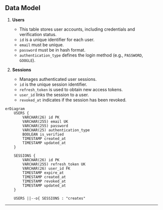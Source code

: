 ## Data Model

1. **Users**

   - This table stores user accounts, including credentials and verification status.
   - `id` is a unique identifier for each user.
   - `email` must be unique.
   - `password` must be in hash format.
   - `authentication_type` defines the login method (e.g., `PASSWORD`, `GOOGLE`).

2. **Sessions**
   - Manages authenticated user sessions.
   - `id` is the unique session identifier.
   - `refresh_token` is used to obtain new access tokens.
   - `user_id` links the session to a user.
   - `revoked_at` indicates if the session has been revoked.

```mermaid
erDiagram
    USERS {
        VARCHAR(26) id PK
        VARCHAR(255) email UK
        VARCHAR(255) password
        VARCHAR(25) authentication_type
        BOOLEAN is_verified
        TIMESTAMP created_at
        TIMESTAMP updated_at
    }

    SESSIONS {
        VARCHAR(26) id PK
        VARCHAR(255) refresh_token UK
        VARCHAR(26) user_id FK
        TIMESTAMP expire_at
        TIMESTAMP created_at
        TIMESTAMP revoked_at
        TIMESTAMP updated_at
    }

    USERS ||--o{ SESSIONS : "creates"
```

---

